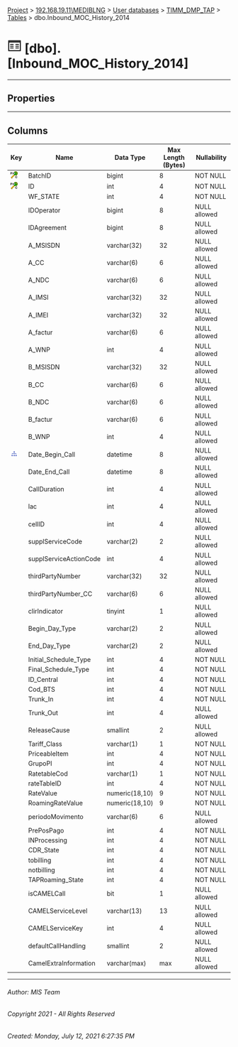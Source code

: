 #### 

[Project](../../../../index.md) > [192.168.19.11\\MEDIBLNG](../../../index.md) > [User databases](../../index.md) > [TIMM_DMP_TAP](../index.md) > [Tables](Tables.md) > dbo.Inbound_MOC_History_2014

# ![Tables](../../../../Images/Table32.png) [dbo].[Inbound_MOC_History_2014]

---

## <a name="#properties"></a>Properties



---

## <a name="#columns"></a>Columns

| Key | Name | Data Type | Max Length (Bytes) | Nullability |
|---|---|---|---|---|
| [![Cluster Primary Key PK_DMP_Inbound_MOC_History_2014: BatchID\ID](../../../../Images/pkcluster.png)](#indexes) | BatchID | bigint | 8 | NOT NULL |
| [![Cluster Primary Key PK_DMP_Inbound_MOC_History_2014: BatchID\ID](../../../../Images/pkcluster.png)](#indexes) | ID | int | 4 | NOT NULL |
|  | WF_STATE | int | 4 | NOT NULL |
|  | IDOperator | bigint | 8 | NULL allowed |
|  | IDAgreement | bigint | 8 | NULL allowed |
|  | A_MSISDN | varchar(32) | 32 | NULL allowed |
|  | A_CC | varchar(6) | 6 | NULL allowed |
|  | A_NDC | varchar(6) | 6 | NULL allowed |
|  | A_IMSI | varchar(32) | 32 | NULL allowed |
|  | A_IMEI | varchar(32) | 32 | NULL allowed |
|  | A_factur | varchar(6) | 6 | NULL allowed |
|  | A_WNP | int | 4 | NULL allowed |
|  | B_MSISDN | varchar(32) | 32 | NULL allowed |
|  | B_CC | varchar(6) | 6 | NULL allowed |
|  | B_NDC | varchar(6) | 6 | NULL allowed |
|  | B_factur | varchar(6) | 6 | NULL allowed |
|  | B_WNP | int | 4 | NULL allowed |
| [![Indexes IX_DATE_BEGIN_CALL](../../../../Images/Index.png)](#indexes) | Date_Begin_Call | datetime | 8 | NULL allowed |
|  | Date_End_Call | datetime | 8 | NULL allowed |
|  | CallDuration | int | 4 | NULL allowed |
|  | lac | int | 4 | NULL allowed |
|  | cellID | int | 4 | NULL allowed |
|  | supplServiceCode | varchar(2) | 2 | NULL allowed |
|  | supplServiceActionCode | int | 4 | NULL allowed |
|  | thirdPartyNumber | varchar(32) | 32 | NULL allowed |
|  | thirdPartyNumber_CC | varchar(6) | 6 | NULL allowed |
|  | clirIndicator | tinyint | 1 | NULL allowed |
|  | Begin_Day_Type | varchar(2) | 2 | NULL allowed |
|  | End_Day_Type | varchar(2) | 2 | NULL allowed |
|  | Initial_Schedule_Type | int | 4 | NOT NULL |
|  | Final_Schedule_Type | int | 4 | NOT NULL |
|  | ID_Central | int | 4 | NOT NULL |
|  | Cod_BTS | int | 4 | NOT NULL |
|  | Trunk_In | int | 4 | NOT NULL |
|  | Trunk_Out | int | 4 | NULL allowed |
|  | ReleaseCause | smallint | 2 | NULL allowed |
|  | Tariff_Class | varchar(1) | 1 | NOT NULL |
|  | PriceableItem | int | 4 | NOT NULL |
|  | GrupoPI | int | 4 | NOT NULL |
|  | RatetableCod | varchar(1) | 1 | NOT NULL |
|  | rateTableID | int | 4 | NOT NULL |
|  | RateValue | numeric(18,10) | 9 | NOT NULL |
|  | RoamingRateValue | numeric(18,10) | 9 | NOT NULL |
|  | periodoMovimento | varchar(6) | 6 | NULL allowed |
|  | PrePosPago | int | 4 | NOT NULL |
|  | INProcessing | int | 4 | NOT NULL |
|  | CDR_State | int | 4 | NOT NULL |
|  | tobilling | int | 4 | NOT NULL |
|  | notbilling | int | 4 | NOT NULL |
|  | TAPRoaming_State | int | 4 | NOT NULL |
|  | isCAMELCall | bit | 1 | NULL allowed |
|  | CAMELServiceLevel | varchar(13) | 13 | NULL allowed |
|  | CAMELServiceKey | int | 4 | NULL allowed |
|  | defaultCallHandling | smallint | 2 | NULL allowed |
|  | CamelExtraInformation | varchar(max) | max | NULL allowed |


---

###### Author:  MIS Team

###### Copyright 2021 - All Rights Reserved

###### Created: Monday, July 12, 2021 6:27:35 PM

